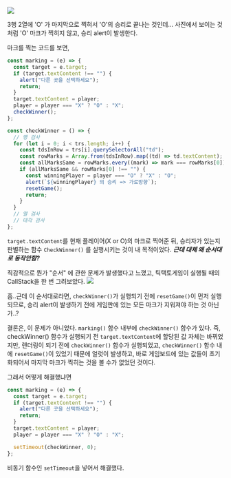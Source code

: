 ![](https://velog.velcdn.com/images/ryanbae94/post/af6c2aaa-bf2f-4365-9fef-8ae02900c21c/image.png)

3행 2열에 'O' 가 마지막으로 찍혀서 'O'의 승리로 끝나는 것인데...
사진에서 보이는 것 처럼 'O' 마크가 찍히지 않고, 승리 alert이 발생한다.

마크를 찍는 코드를 보면,

```javascript
const marking = (e) => {
  const target = e.target;
  if (target.textContent !== "") {
    alert("다른 곳을 선택하세요");
    return;
  }
  target.textContent = player;
  player = player === "X" ? "O" : "X";
  checkWinner();
};
```

```javascript
const checkWinner = () => {
  // 행 검사
  for (let i = 0; i < trs.length; i++) {
    const tdsInRow = trs[i].querySelectorAll("td");
    const rowMarks = Array.from(tdsInRow).map((td) => td.textContent);
    const allMarksSame = rowMarks.every((mark) => mark === rowMarks[0]);
    if (allMarksSame && rowMarks[0] !== "") {
      const winningPlayer = player === "O" ? "X" : "O";
      alert(`${winningPlayer} 의 승리 => 가로방향`);
      resetGame();
      return;
    }
  }
  // 열 검사
  // 대각 검사
};
```

`target.textContent`를 현재 플레이어(X or O)의 마크로 찍어준 뒤, 승리자가 있는지 판별하는 함수 `CheckWinner()` 를 실행시키는 것이 내 목적이었다.
_**근데 대체 왜 순서대로 동작안함?**_

직감적으로 뭔가 "순서" 에 관한 문제가 발생했다고 느꼈고, 틱택토게임이 실행될 때의 CallStack을 한 번 그려보았다.
![](https://velog.velcdn.com/images/ryanbae94/post/c08c68e1-3bbb-4bdc-a65b-9082987d5747/image.png)

흠..근데 이 순서대로라면, `checkWinner()`가 실행되기 전에 `resetGame()`이 먼저 실행되므로, 승리 alert이 발생하기 전에 게임판에 있는 모든 마크가 지워져야 하는 것 아닌가..?

결론은, 이 문제가 아니었다.
`marking()` 함수 내부에 `checkWinner()` 함수가 있다. 즉, checkWinner() 함수가 실행되기 전 `target.textContent`에 할당된 값 자체는 바뀌었지만, 렌더링이 되기 전에 `checkWinner()` 함수가 실행되었고, `checkWinner()` 함수 내에 `resetGame()`이 있었기 때문에 얼럿이 발생하고, 바로 게임보드에 있는 값들이 초기화되어서 마지막 마크가 찍히는 것을 볼 수가 없었던 것이다.

그래서 어떻게 해결했냐면

```javascript
const marking = (e) => {
  const target = e.target;
  if (target.textContent !== "") {
    alert("다른 곳을 선택하세요");
    return;
  }
  target.textContent = player;
  player = player === "X" ? "O" : "X";

  setTimeout(checkWinner, 0);
};
```

비동기 함수인 `setTimeout`을 넣어서 해결했다.
